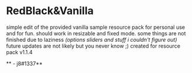 # RedBlack&Vanilla 


simple edit of the provided vanilla sample resource pack for personal use and for fun.
should work in resizable and fixed mode.
some things are not finished due to laziness *(options sliders and stuff i couldn't figure out)* future updates are not likely but you never know ;) created for resource pack v1.1.4

**   - j8#1337**


